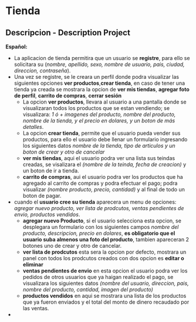 # Tienda

## Descripcion - Description Project
**Español:**
* La aplicacion de tienda permitira que un usuario se **registre**, para ello se solicitara su (*nombre, apellido, sexo, nombre de usuario, pais, ciudad, direccion, contraseña*).
* Una vez se registre, se le creara un perfil donde podra visualizar las siguientes opciones **ver productos**,**crear tienda**, en caso de tener una tienda ya creada se mostrara la opcion de **ver mis tiendas**, **agregar foto de perfil**, **carrito de compras**, **cerrar sesión**
  * La opcion **ver productos**, llevara al usuario a una pantalla donde se visualizaran todos los productos que se estan vendiendo; se visualizara: *1 ó + imagenes del producto, nombre del producto, nombre de la tienda, y el precio en dolares, y un boton de más detalles*.
  * La opcion **crear tienda**, permite que el usuario pueda vender sus productos, para ello el usuario debe llenar un formulario ingresando los siguientes datos *nombre de la tienda, tipo de articulos y un boton de crear y otro de cancelar*
  * **ver mis tiendas**, aqui el usuario podra ver una lista sus teindas creadas, se visalizara el *(nombre de la teinda, fecha de creacion)* y un boton de ir a tienda.
  * **carrito de compras**, aui el usuario podra ver los productos que ha agregado al carrito de compras y podra efectuar el pago; podra visualizar *(nombre producto, precio, cantidad)* y al final de todo un boton de pagar.
* cuando el **usuario cree su tienda** aparecera un menu de opciones: *agregar nuevo producto, ver lista de prodcutos, ventas pendientes de envio, productos vendidos*.
  * **agregar nuevo Producto**, si el usuario selecciona esta opcion, se desplegara un formulario con los siguientes campos *nombre del producto, descripcion, precio en dolares*, **es obligatorio que el usuario suba almenos una foto del producto**, tambien apareceran 2 botones uno de crear y otro de cancelar.
  * **ver lista de prodcutos** esta sera la opcion por defecto, mostrara un panel con todos los prodcutos creados con dos opcion es **editar o eliminar**
  * **ventas pendientes de envio** en esta opcion el usuario podra ver los pedidos de otros usuarios que ya haigan realizado el pago,  se visualizara los siguientes datos *(nombre del usuario, direccion, pais, nombre del producto, cantidad, imagen del producto)* 
  * **productos vendidos** en aqui se mostrara una lista de los productos que ya fueron enviados y el total del monto de dinero recaudado por las ventas.
* 